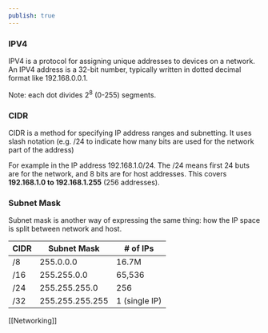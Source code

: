```yaml
---
publish: true
---
```


### IPV4
IPV4 is a protocol for assigning unique addresses to devices on a network. An IPV4 address is a 32-bit number, typically written in dotted decimal format like 192.168.0.0.1.

Note: each dot divides $2^{8}$ (0-255) segments.


### CIDR
CIDR is a method for specifying IP address ranges and subnetting. It uses slash notation (e.g. /24 to indicate how many bits are used for the network part of the address)

For example in the IP address 192.168.1.0/24. 
The /24 means first 24 buts are for the network, and 8 bits are for host addresses. 
This covers **192.168.1.0 to 192.168.1.255** (256 addresses).

### Subnet Mask
Subnet mask is another way of expressing the same thing: how the IP space is split between network and host. 


| CIDR | Subnet Mask     | # of IPs      |
| ---- | --------------- | ------------- |
| /8   | 255.0.0.0       | 16.7M         |
| /16  | 255.255.0.0     | 65,536        |
| /24  | 255.255.255.0   | 256           |
| /32  | 255.255.255.255 | 1 (single IP) |


[[Networking]]
